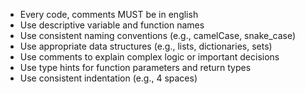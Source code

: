 - Every code, comments MUST be in english
- Use descriptive variable and function names
- Use consistent naming conventions (e.g., camelCase, snake_case)
- Use appropriate data structures (e.g., lists, dictionaries, sets)
- Use comments to explain complex logic or important decisions
- Use type hints for function parameters and return types
- Use consistent indentation (e.g., 4 spaces)

